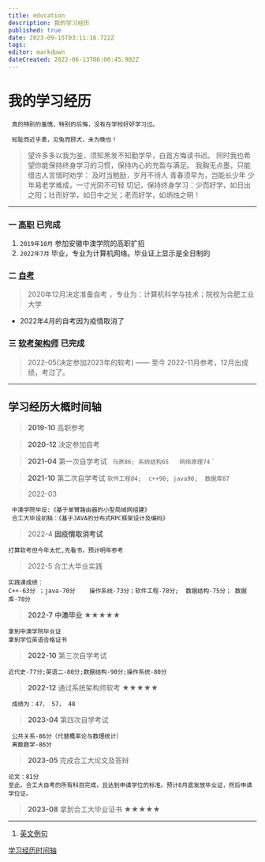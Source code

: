 ```yaml
---
title: education
description: 我的学习经历
published: true
date: 2023-09-15T03:11:16.722Z
tags: 
editor: markdown
dateCreated: 2022-06-13T06:00:45.902Z
---
```


# 我的学习经历
 
     真的特别的羞愧，特别的后悔，没有在学校好好学习过。
     
     知耻而近乎勇，见兔而顾犬，未为晚也！
     
 > 望许多多以我为鉴，须知黑发不知勤学早，白首方悔读书迟。 
 > 同时我也希望你能保持终身学习的习惯，保持内心的充盈与满足。
 > 我胸无点墨，只能借古人言惜时劝学：
 > 及时当勉励，岁月不待人
 > 青春须早为，岂能长少年
 > 少年易老学难成，一寸光阴不可轻
 > 切记，保持终身学习：少而好学，如日出之阳；壮而好学，如日中之光；老而好学，如炳烛之明！
 
 

---
 ### 一 [高职](/education/college)  已完成  
 
   1. `2019年10月` 参加安徽中澳学院的高职扩招
   2. `2022年7月` 毕业，专业为计算机网络。毕业证上显示是全日制的
  
 ### 二 [自考](/education/self-taught)
  >  2020年12月决定准备自考 ，专业为：计算机科学与技术；院校为合肥工业大学
  - 2022年4月的自考因为疫情取消了

 ### 三 [软考架构师](/education/software-exam) 已完成
  > 2022-05(决定参加2023年的软考) —— 至今
  > 2022-11月参考，12月出成绩，考过了。


---

## 学习经历大概时间轴

> **2019-10**  高职参考

> **2020-12** 决定参加自考

> **2021-04** 第一次自学考试
`
 马原86; 系统结构65   网络原理74`
`

> **2021-10**  第二次自学考试 
`
 软件工程84;  c++90; java90;  数据库87
`

> 2022-03
```
 中澳学院毕设:《基于单臂路由器的小型局域网组建》         
 合工大毕设初稿：《基于JAVA的分布式RPC框架设计及编码》
```
 > 2022-4 **因疫情取消考试**
 ```
 打算软考但今年太忙,先看书，预计明年参考
 ```
> 2022-5 合工大毕业实践
```
实践课成绩：
C++-63分 ；java-70分    操作系统-73分；软件工程-78分;  数据结构-75分； 数据库-78分
```
> **2022-7**  **中澳毕业**  ★★★★★
```
拿到中澳学院毕业证
拿到学位英语合格证书
```
> **2022-10** 第三次自学考试
```
近代史-77分;英语二-80分;数据结构-90分;操作系统-80分
```
> **2022-12** 通过系统架构师软考 ★★★★★
```
 成绩为：47， 57， 48
```
> **2023-04** 第四次自学考试
```
 公共关系-86分（代替概率论与数理统计）
 离散数学-86分
```
> **2023-05** 完成合工大论文及答辩  
```
论文：81分
至此，合工大自考的所有科目完成，且达到申请学位的标准。预计8月底发放毕业证，然后申请学位证。
```
> **2023-08** 拿到合工大毕业证书  ★★★★★ 
 
 ----
 
 1.  [英文例句](/education/english-sentence)
 
 

[学习经历时间轴](/education/timeline)